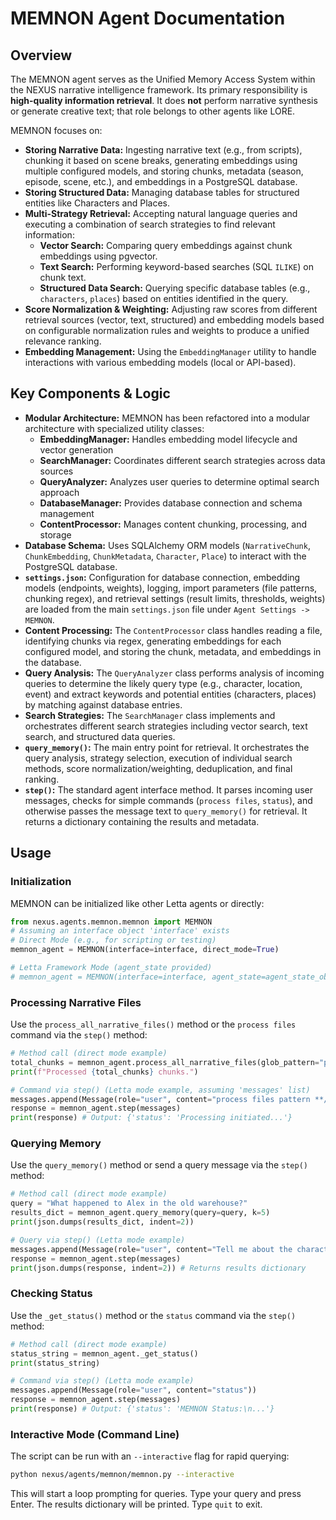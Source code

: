 # MEMNON Agent Documentation

## Overview

The MEMNON agent serves as the Unified Memory Access System within the NEXUS narrative intelligence framework. Its primary responsibility is **high-quality information retrieval**. It does **not** perform narrative synthesis or generate creative text; that role belongs to other agents like LORE.

MEMNON focuses on:

*   **Storing Narrative Data:** Ingesting narrative text (e.g., from scripts), chunking it based on scene breaks, generating embeddings using multiple configured models, and storing chunks, metadata (season, episode, scene, etc.), and embeddings in a PostgreSQL database.
*   **Storing Structured Data:** Managing database tables for structured entities like Characters and Places.
*   **Multi-Strategy Retrieval:** Accepting natural language queries and executing a combination of search strategies to find relevant information:
    *   **Vector Search:** Comparing query embeddings against chunk embeddings using pgvector.
    *   **Text Search:** Performing keyword-based searches (SQL `ILIKE`) on chunk text.
    *   **Structured Data Search:** Querying specific database tables (e.g., `characters`, `places`) based on entities identified in the query.
*   **Score Normalization & Weighting:** Adjusting raw scores from different retrieval sources (vector, text, structured) and embedding models based on configurable normalization rules and weights to produce a unified relevance ranking.
*   **Embedding Management:** Using the `EmbeddingManager` utility to handle interactions with various embedding models (local or API-based).

## Key Components & Logic

*   **Modular Architecture:** MEMNON has been refactored into a modular architecture with specialized utility classes:
    *   **EmbeddingManager:** Handles embedding model lifecycle and vector generation
    *   **SearchManager:** Coordinates different search strategies across data sources
    *   **QueryAnalyzer:** Analyzes user queries to determine optimal search approach
    *   **DatabaseManager:** Provides database connection and schema management
    *   **ContentProcessor:** Manages content chunking, processing, and storage
*   **Database Schema:** Uses SQLAlchemy ORM models (`NarrativeChunk`, `ChunkEmbedding`, `ChunkMetadata`, `Character`, `Place`) to interact with the PostgreSQL database.
*   **`settings.json`:** Configuration for database connection, embedding models (endpoints, weights), logging, import parameters (file patterns, chunking regex), and retrieval settings (result limits, thresholds, weights) are loaded from the main `settings.json` file under `Agent Settings -> MEMNON`.
*   **Content Processing:** The `ContentProcessor` class handles reading a file, identifying chunks via regex, generating embeddings for each configured model, and storing the chunk, metadata, and embeddings in the database.
*   **Query Analysis:** The `QueryAnalyzer` class performs analysis of incoming queries to determine the likely query type (e.g., character, location, event) and extract keywords and potential entities (characters, places) by matching against database entries.
*   **Search Strategies:** The `SearchManager` class implements and orchestrates different search strategies including vector search, text search, and structured data queries.
*   **`query_memory()`:** The main entry point for retrieval. It orchestrates the query analysis, strategy selection, execution of individual search methods, score normalization/weighting, deduplication, and final ranking.
*   **`step()`:** The standard agent interface method. It parses incoming user messages, checks for simple commands (`process files`, `status`), and otherwise passes the message text to `query_memory()` for retrieval. It returns a dictionary containing the results and metadata.

## Usage

### Initialization

MEMNON can be initialized like other Letta agents or directly:

```python
from nexus.agents.memnon.memnon import MEMNON
# Assuming an interface object 'interface' exists
# Direct Mode (e.g., for scripting or testing)
memnon_agent = MEMNON(interface=interface, direct_mode=True) 

# Letta Framework Mode (agent_state provided)
# memnon_agent = MEMNON(interface=interface, agent_state=agent_state_object) 
```

### Processing Narrative Files

Use the `process_all_narrative_files()` method or the `process files` command via the `step()` method:

```python
# Method call (direct mode example)
total_chunks = memnon_agent.process_all_narrative_files(glob_pattern="path/to/your/narrative/*.md", limit=10)
print(f"Processed {total_chunks} chunks.")

# Command via step() (Letta mode example, assuming 'messages' list)
messages.append(Message(role="user", content="process files pattern **/scripts/*.md"))
response = memnon_agent.step(messages) 
print(response) # Output: {'status': 'Processing initiated...'} 
```

### Querying Memory

Use the `query_memory()` method or send a query message via the `step()` method:

```python
# Method call (direct mode example)
query = "What happened to Alex in the old warehouse?"
results_dict = memnon_agent.query_memory(query=query, k=5)
print(json.dumps(results_dict, indent=2))

# Query via step() (Letta mode example)
messages.append(Message(role="user", content="Tell me about the character named Silas."))
response = memnon_agent.step(messages)
print(json.dumps(response, indent=2)) # Returns results dictionary
```

### Checking Status

Use the `_get_status()` method or the `status` command via the `step()` method:

```python
# Method call (direct mode example)
status_string = memnon_agent._get_status()
print(status_string)

# Command via step() (Letta mode example)
messages.append(Message(role="user", content="status"))
response = memnon_agent.step(messages)
print(response) # Output: {'status': 'MEMNON Status:\n...'}
```

### Interactive Mode (Command Line)

The script can be run with an `--interactive` flag for rapid querying:

```bash
python nexus/agents/memnon/memnon.py --interactive
```

This will start a loop prompting for queries. Type your query and press Enter. The results dictionary will be printed. Type `quit` to exit. 